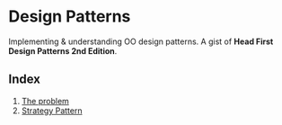 # Design Patterns

Implementing & understanding OO design patterns. 
A gist of **Head First Design Patterns 2nd Edition**.

## Index

1. [The problem](./problem#problem)
2. [Strategy Pattern](./strategy-pattern#strategy-pattern)